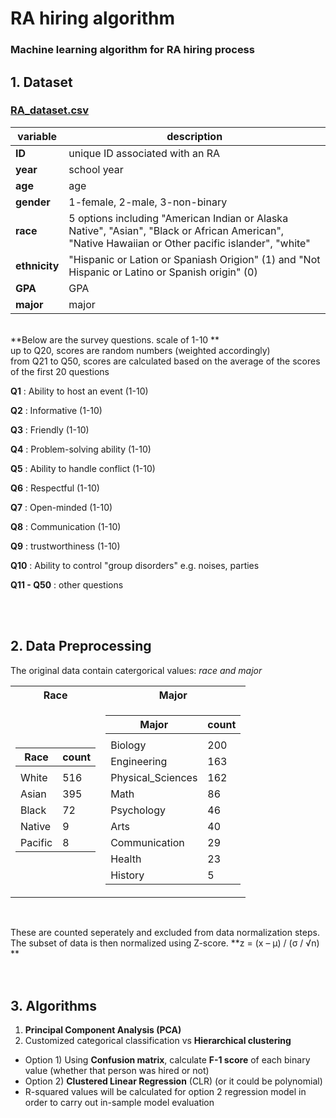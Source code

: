 # RA hiring algorithm
### Machine learning algorithm for RA hiring process

## 1. Dataset 
### [RA_dataset.csv](https://github.com/jameshyojaelee/RA_hiring_algorithm/raw/main/RA_dataset.csv)
| variable      | description                                                                                                                                        |
|---------------|----------------------------------------------------------------------------------------------------------------------------------------------------|
| **ID**        | unique ID associated with an RA                                                                                                                    |
| **year**      | school year                                                                                                                                        |
| **age**       | age                                                                                                                                                |
| **gender**    | 1-female, 2-male, 3-non-binary                                                                                                                     |
| **race**      | 5 options including "American Indian or Alaska Native", "Asian", "Black or African American", "Native Hawaiian or Other pacific islander", "white" |
| **ethnicity** | "Hispanic or Lation or Spaniash Origion" (1) and "Not Hispanic or Latino or Spanish origin" (0)                                                    |
| **GPA**       | GPA                                                                                                                                                |
| **major**     | major                                                                                                                                              |
</br>
**Below are the survey questions. scale of 1-10 **
</br>
up to Q20, scores are random numbers (weighted accordingly) </br>
from Q21 to Q50, scores are calculated based on the average of the scores of the first 20 questions </br>

**Q1**  : Ability to host an event (1-10) </br>

**Q2**  : Informative (1-10) </br>

**Q3**  : Friendly (1-10) </br>

**Q4**  : Problem-solving ability (1-10) </br>

**Q5**  : Ability to handle conflict (1-10) </br>

**Q6** : Respectful (1-10) </br>

**Q7** : Open-minded (1-10) </br>

**Q8** : Communication (1-10) </br>

**Q9** : trustworthiness (1-10) </br>

**Q10** : Ability to control "group disorders" e.g. noises, parties</br>

**Q11 - Q50** : other questions </br>

</br>
</br>

## 2. Data Preprocessing
The original data contain catergorical values: *race and major* </br>

<table>
<tr><th> Race </th><th> Major </th></tr>
<tr><td>

| Race    | count |
|---------|-------|
|         |       |
| White   | 516   |
| Asian   | 395   |
| Black   | 72    |
| Native  | 9     |
| Pacific | 8     |

</td><td>

| Major             | count |
|-------------------|-------|
|                   |       |
| Biology           | 200   |
| Engineering       | 163   |
| Physical_Sciences | 162   |
| Math              | 86    |
| Psychology        | 46    |
| Arts              | 40    |
| Communication     | 29    |
| Health            | 23    |
| History           | 5     |

</td></tr> </table>

</br>

These are counted seperately and excluded from data normalization steps. </br>
The subset of data is then normalized using Z-score. **z = (x – μ) / (σ / √n) ** </br>
</br>
</br>

## 3. Algorithms
1) **Principal Component Analysis (PCA)** </br>
2) Customized categorical classification vs **Hierarchical clustering** </br>
* Option 1) Using **Confusion matrix**, calculate **F-1 score** of each binary value (whether that person was hired or not) </br>
* Option 2) **Clustered Linear Regression** (CLR) (or it could be polynomial) </br>
* R-squared values will be calculated for option 2 regression model in order to carry out in-sample model evaluation </br>
